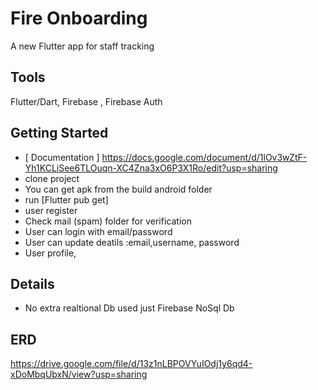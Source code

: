 # Fire Onboarding

A new Flutter app for staff  tracking

## Tools

Flutter/Dart, Firebase , Firebase Auth

## Getting Started
- [ Documentation ]  https://docs.google.com/document/d/1lOv3wZtF-Yh1KCLiSee6TLOuqn-XC4Zna3xO6P3X1Ro/edit?usp=sharing
- clone project 
- You can get apk from the build android folder
- run [Flutter pub get]
- user register
- Check mail (spam) folder for verification
-  User can login with email/password
- User can  update deatils :email,username, password
- User profile, 

## Details
- No extra realtional Db used just Firebase NoSql Db
## ERD
https://drive.google.com/file/d/13z1nLBPOVYuIOdj1y6qd4-xDoMbqUbxN/view?usp=sharing

 


